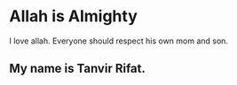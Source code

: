 # Allah is Almighty

I love allah. Everyone should respect his own mom and son.

## My name is Tanvir Rifat.

